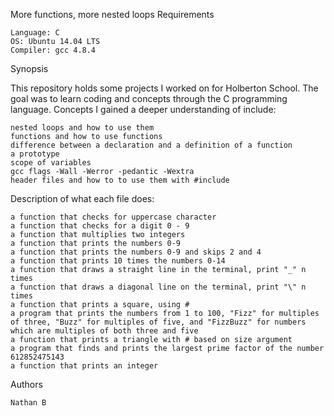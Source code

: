 More functions, more nested loops
Requirements

    Language: C
    OS: Ubuntu 14.04 LTS
    Compiler: gcc 4.8.4

Synopsis

This repository holds some projects I worked on for Holberton School. The goal was to learn coding and concepts through the C programming language.
Concepts I gained a deeper understanding of include:

    nested loops and how to use them
    functions and how to use functions
    difference between a declaration and a definition of a function
    a prototype
    scope of variables
    gcc flags -Wall -Werror -pedantic -Wextra
    header files and how to to use them with #include

Description of what each file does:

    a function that checks for uppercase character
    a function that checks for a digit 0 - 9
    a function that multiplies two integers
    a function that prints the numbers 0-9
    a function that prints the numbers 0-9 and skips 2 and 4
    a function that prints 10 times the numbers 0-14
    a function that draws a straight line in the terminal, print "_" n times
    a function that draws a diagonal line on the terminal, print "\" n times
    a function that prints a square, using #
    a program that prints the numbers from 1 to 100, "Fizz" for multiples of three, "Buzz" for multiples of five, and "FizzBuzz" for numbers which are multiples of both three and five
    a function that prints a triangle with # based on size argument
    a program that finds and prints the largest prime factor of the number 612852475143
    a function that prints an integer

Authors

    Nathan B

